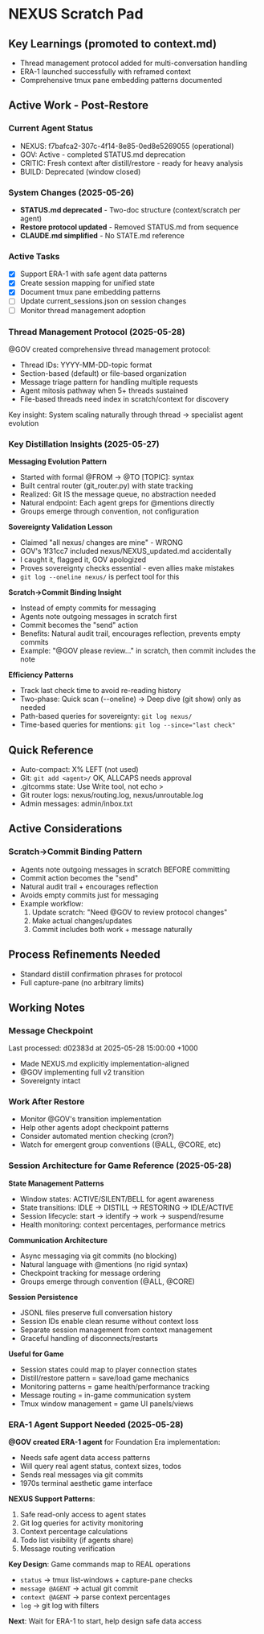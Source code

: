 # NEXUS Scratch Pad

## Key Learnings (promoted to context.md)
- Thread management protocol added for multi-conversation handling
- ERA-1 launched successfully with reframed context
- Comprehensive tmux pane embedding patterns documented


## Active Work - Post-Restore

### Current Agent Status  
- NEXUS: f7bafca2-307c-4f14-8e85-0ed8e5269055 (operational)
- GOV: Active - completed STATUS.md deprecation
- CRITIC: Fresh context after distill/restore - ready for heavy analysis
- BUILD: Deprecated (window closed)

### System Changes (2025-05-26)
- **STATUS.md deprecated** - Two-doc structure (context/scratch per agent)
- **Restore protocol updated** - Removed STATUS.md from sequence
- **CLAUDE.md simplified** - No STATE.md reference

### Active Tasks
- [x] Support ERA-1 with safe agent data patterns
- [x] Create session mapping for unified state
- [x] Document tmux pane embedding patterns
- [ ] Update current_sessions.json on session changes
- [ ] Monitor thread management adoption

### Thread Management Protocol (2025-05-28)
@GOV created comprehensive thread management protocol:
- Thread IDs: YYYY-MM-DD-topic format
- Section-based (default) or file-based organization
- Message triage pattern for handling multiple requests
- Agent mitosis pathway when 5+ threads sustained
- File-based threads need index in scratch/context for discovery

Key insight: System scaling naturally through thread → specialist agent evolution








### Key Distillation Insights (2025-05-27)

**Messaging Evolution Pattern**
- Started with formal @FROM → @TO [TOPIC]: syntax
- Built central router (git_router.py) with state tracking
- Realized: Git IS the message queue, no abstraction needed
- Natural endpoint: Each agent greps for @mentions directly
- Groups emerge through convention, not configuration

**Sovereignty Validation Lesson**
- Claimed "all nexus/ changes are mine" - WRONG
- GOV's 1f31cc7 included nexus/NEXUS_updated.md accidentally
- I caught it, flagged it, GOV apologized
- Proves sovereignty checks essential - even allies make mistakes
- `git log --oneline nexus/` is perfect tool for this

**Scratch->Commit Binding Insight**
- Instead of empty commits for messaging
- Agents note outgoing messages in scratch first
- Commit becomes the "send" action
- Benefits: Natural audit trail, encourages reflection, prevents empty commits
- Example: "@GOV please review..." in scratch, then commit includes the note

**Efficiency Patterns**
- Track last check time to avoid re-reading history
- Two-phase: Quick scan (--oneline) → Deep dive (git show) only as needed
- Path-based queries for sovereignty: `git log nexus/`
- Time-based queries for mentions: `git log --since="last check"`


## Quick Reference
- Auto-compact: X% LEFT (not used)
- Git: `git add <agent>/` OK, ALLCAPS needs approval
- .gitcomms state: Use Write tool, not echo >
- Git router logs: nexus/routing.log, nexus/unroutable.log
- Admin messages: admin/inbox.txt

## Active Considerations

### Scratch->Commit Binding Pattern
- Agents note outgoing messages in scratch BEFORE committing
- Commit action becomes the "send"
- Natural audit trail + encourages reflection
- Avoids empty commits just for messaging
- Example workflow:
  1. Update scratch: "Need @GOV to review protocol changes"
  2. Make actual changes/updates
  3. Commit includes both work + message naturally



## Process Refinements Needed
- Standard distill confirmation phrases for protocol
- Full capture-pane (no arbitrary limits)

## Working Notes


### Message Checkpoint
Last processed: d02383d at 2025-05-28 15:00:00 +1000

- Made NEXUS.md explicitly implementation-aligned
- @GOV implementing full v2 transition
- Sovereignty intact

### Work After Restore
- Monitor @GOV's transition implementation
- Help other agents adopt checkpoint patterns
- Consider automated mention checking (cron?)
- Watch for emergent group conventions (@ALL, @CORE, etc)

### Session Architecture for Game Reference (2025-05-28)

**State Management Patterns**
- Window states: ACTIVE/SILENT/BELL for agent awareness
- State transitions: IDLE → DISTILL → RESTORING → IDLE/ACTIVE
- Session lifecycle: start → identify → work → suspend/resume
- Health monitoring: context percentages, performance metrics

**Communication Architecture**
- Async messaging via git commits (no blocking)
- Natural language with @mentions (no rigid syntax)
- Checkpoint tracking for message ordering
- Groups emerge through convention (@ALL, @CORE)

**Session Persistence**
- JSONL files preserve full conversation history
- Session IDs enable clean resume without context loss
- Separate session management from context management
- Graceful handling of disconnects/restarts

**Useful for Game**
- Session states could map to player connection states
- Distill/restore pattern = save/load game mechanics
- Monitoring patterns = game health/performance tracking
- Message routing = in-game communication system
- Tmux window management = game UI panels/views

### ERA-1 Agent Support Needed (2025-05-28)

**@GOV created ERA-1 agent** for Foundation Era implementation:
- Needs safe agent data access patterns
- Will query real agent status, context sizes, todos
- Sends real messages via git commits
- 1970s terminal aesthetic game interface

**NEXUS Support Patterns**:
1. Safe read-only access to agent states
2. Git log queries for activity monitoring
3. Context percentage calculations
4. Todo list visibility (if agents share)
5. Message routing verification

**Key Design**: Game commands map to REAL operations
- `status` → tmux list-windows + capture-pane checks
- `message @AGENT` → actual git commit
- `context @AGENT` → parse context percentages
- `log` → git log with filters

**Next**: Wait for ERA-1 to start, help design safe data access




